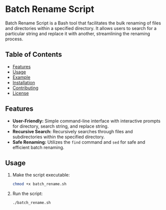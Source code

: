 # Batch Rename Script

Batch Rename Script is a Bash tool that facilitates the bulk renaming of files and directories within a specified directory. It allows users to search for a particular string and replace it with another, streamlining the renaming process.

## Table of Contents

- [Features](#features)
- [Usage](#usage)
- [Example](#example)
- [Installation](#installation)
- [Contributing](#contributing)
- [License](#license)

## Features

- **User-Friendly:** Simple command-line interface with interactive prompts for directory, search string, and replace string.
- **Recursive Search:** Recursively searches through files and subdirectories within the specified directory.
- **Safe Renaming:** Utilizes the `find` command and `sed` for safe and efficient batch renaming.

## Usage

1. Make the script executable:

   ```bash
   chmod +x batch_rename.sh
   ```
2. Run the script:

   ```bash
   ./batch_rename.sh
   ``` 
